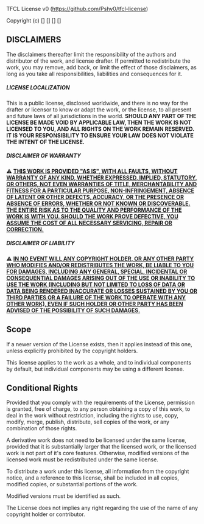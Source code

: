 <div                                                            />
<div    THIS IS NOT A TEXT FILE                                 />
<div    VISUALIZE IT WITH A PROPER MARKDOWN RENDERER            />
<div                                                            />
<div    BLABLALALALALALALLALLA                                  />
<div                                                            />
<div    IF YOU CAN READ THIS TEXT THEN THE LICENSE IS NOT WHAT  />
<div    YOU ARE READING                                         />
<div                                                            />



TFCL License v0 (https://github.com/Pshy0/tfcl-license)

Copyright (c) [<publication date>] [<holder>] [<contact>] [<original repo>]



## DISCLAIMERS

The disclaimers thereafter limit the responsibility of the authors and distributor of the work, and license drafter. If permitted to redistribute the work, you may remove, add back, or limit the effect of those disclaimers, as long as you take all responsibilities, liabilities and consequences for it.

##### LICENSE LOCALIZATION
This is a public license, disclosed worldwide, and there is no way for the drafter or licensor to know or adapt the work, or the license, to all present and future laws of all jurisdictions in the world.
**SHOULD ANY PART OF THE LICENSE BE MADE VOID BY APPLICABLE LAW, THEN THE WORK IS NOT LICENSED TO YOU, AND ALL RIGHTS ON THE WORK REMAIN RESERVED.** **IT IS YOUR RESPONSIBILITY TO ENSURE YOUR LAW DOES NOT VIOLATE THE INTENT OF THE LICENSE.**

##### DISCLAIMER OF WARRANTY
⚠️ [**THIS WORK IS PROVIDED "AS IS", WITH ALL FAULTS, WITHOUT WARRANTY OF ANY KIND, WHETHER EXPRESSED, IMPLIED, STATUTORY, OR OTHERS, NOT EVEN WARRANTIES OF TITLE, MERCHANTABILITY AND FITNESS FOR A PARTICULAR PURPOSE, NON-INFRINGEMENT, ABSENCE OF LATENT OR OTHER DEFECTS, ACCURACY, OR THE PRESENCE OR ABSENCE OF ERRORS, WHETHER OR NOT KNOWN OR DISCOVERABLE. THE ENTIRE RISK AS TO THE QUALITY AND PERFORMANCE OF THE WORK IS WITH YOU. SHOULD THE WORK PROVE DEFECTIVE, YOU ASSUME THE COST OF ALL NECESSARY SERVICING, REPAIR OR CORRECTION.**](#)

##### DISCLAIMER OF LIABILITY
⚠️ [**IN NO EVENT WILL ANY COPYRIGHT HOLDER, OR ANY OTHER PARTY WHO MODIFIES AND/OR REDISTRIBUTES THE WORK, BE LIABLE TO YOU FOR DAMAGES, INCLUDING ANY GENERAL, SPECIAL, INCIDENTAL OR CONSEQUENTIAL DAMAGES ARISING OUT OF THE USE OR INABILITY TO USE THE WORK (INCLUDING BUT NOT LIMITED TO LOSS OF DATA OR DATA BEING RENDERED INACCURATE OR LOSSES SUSTAINED BY YOU OR THIRD PARTIES OR A FAILURE OF THE WORK TO OPERATE WITH ANY OTHER WORK), EVEN IF SUCH HOLDER OR OTHER PARTY HAS BEEN ADVISED OF THE POSSIBILITY OF SUCH DAMAGES.**](#)



## Scope

If a newer version of the License exists, then it applies instead of this one, unless explicitly prohibited by the copyright holders.

This license applies to the work as a whole, and to individual components by default, but individual components may be using a different license.



## Conditional Rights

Provided that you comply with the requirements of the License, permission is granted, free of charge, to any person obtaining a copy of this work, to deal in the work without restriction, including the rights to use, copy, modify, merge, publish, distribute, sell copies of the work, or any combination of those rights.

A derivative work does not need to be licensed under the same license, provided that it is substantially larger that the licensed work, or the licensed work is not part of it's core features. Otherwise, modified versions of the licensed work must be redistributed under the same license.

To distribute a work under this license, all information from the copyright notice, and a reference to this license, shall be included in all copies, modified copies, or substantial portions of the work.

Modified versions must be identified as such.

The License does not implies any right regarding the use of the name of any copyright holder or contributor.

